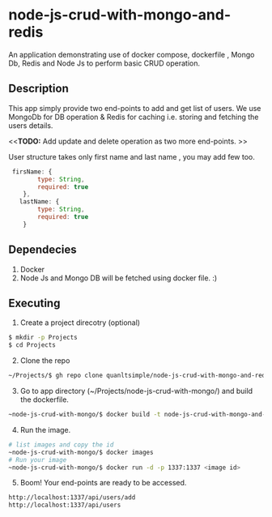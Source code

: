 # node-js-crud-with-mongo-and-redis
An application demonstrating use of docker compose, dockerfile , Mongo Db, Redis and Node Js to perform basic CRUD operation.

## Description
This app simply provide two end-points to add and get list of users. We use MongoDb for DB operation & Redis for caching i.e. storing and fetching the users details. 

<<**TODO:** Add update and delete operation as two more end-points. >>

User structure takes only first name and last name , you may add few too. 
```javascript
 firsName: {
        type: String,
        required: true
    },
   lastName: {
        type: String,
        required: true
    }
```

## Dependecies
1. Docker 
2. Node Js and Mongo DB will be fetched using docker file. :)

## Executing
1. Create a project direcotry (optional) 
```bash
$ mkdir -p Projects 
$ cd Projects
```
2. Clone the repo
```bash
~/Projects/$ gh repo clone quanltsimple/node-js-crud-with-mongo-and-redis
```
3. Go to app directory (~/Projects/node-js-crud-with-mongo/) and build the dockerfile. 
```bash
~node-js-crud-with-mongo/$ docker build -t node-js-crud-with-mongo-and-redis .
```
4. Run the image.
```bash
# list images and copy the id
~node-js-crud-with-mongo/$ docker images
# Run your image 
~node-js-crud-with-mongo/$ docker run -d -p 1337:1337 <image id>
```
5. Boom! Your end-points are ready to be accessed. 
```html
http://localhost:1337/api/users/add
http://localhost:1337/api/users
```

